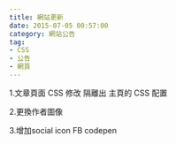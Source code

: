 ```yaml
---
title: 網站更新
date: 2015-07-05 00:57:00
category: 網站公告
tag:
- CSS
- 公告
- 網頁
---
```

1.文章頁面 CSS 修改 隔離出 主頁的 CSS 配置

2.更換作者圖像

3.增加social icon FB codepen
